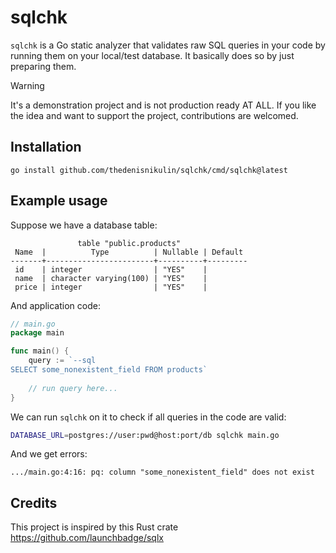 # sqlchk

`sqlchk` is a Go static analyzer that validates raw SQL queries in your code by
running them on your local/test database. It basically does so by just 
preparing them.

> [!WARNING]
> It's a demonstration project and is not production ready AT ALL. If you like the idea and want to support the project, contributions are welcomed.

## Installation

```
go install github.com/thedenisnikulin/sqlchk/cmd/sqlchk@latest
```

## Example usage

Suppose we have a database table:
```
               table "public.products"
 Name  |          Type          | Nullable | Default
-------+------------------------+----------+---------
 id    | integer                | "YES"    |
 name  | character varying(100) | "YES"    |
 price | integer                | "YES"    |
```

And application code:
```go
// main.go
package main

func main() {
	query := `--sql
SELECT some_nonexistent_field FROM products`
	
    // run query here...
}
```

We can run `sqlchk` on it to check if all queries in the code are valid:
```bash
DATABASE_URL=postgres://user:pwd@host:port/db sqlchk main.go
```

And we get errors:
```
.../main.go:4:16: pq: column "some_nonexistent_field" does not exist
```

## Credits

This project is inspired by this Rust crate https://github.com/launchbadge/sqlx
